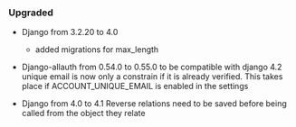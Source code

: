 ### Upgraded

- Django from 3.2.20 to 4.0
  - added migrations for max_length

- Django-allauth from 0.54.0 to 0.55.0 to be compatible with django 4.2
  unique email is now only a constrain if it is already verified.
  This takes place if ACCOUNT_UNIQUE_EMAIL is enabled in the settings

- Django from 4.0 to 4.1
  Reverse relations need to be saved before being called from the object they relate
